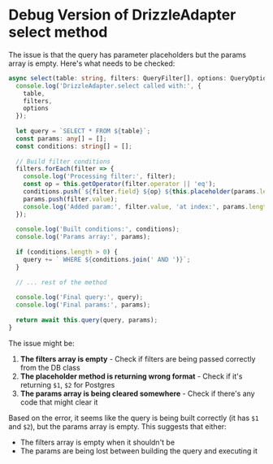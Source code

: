 # Debug Version of DrizzleAdapter select method

The issue is that the query has parameter placeholders but the params array is empty. Here's what needs to be checked:

```typescript
async select(table: string, filters: QueryFilter[], options: QueryOptions): Promise<any[]> {
  console.log('DrizzleAdapter.select called with:', {
    table,
    filters,
    options
  });
  
  let query = `SELECT * FROM ${table}`;
  const params: any[] = [];
  const conditions: string[] = [];
  
  // Build filter conditions
  filters.forEach(filter => {
    console.log('Processing filter:', filter);
    const op = this.getOperator(filter.operator || 'eq');
    conditions.push(`${filter.field} ${op} ${this.placeholder(params.length)}`);
    params.push(filter.value);
    console.log('Added param:', filter.value, 'at index:', params.length - 1);
  });
  
  console.log('Built conditions:', conditions);
  console.log('Params array:', params);
  
  if (conditions.length > 0) {
    query += ` WHERE ${conditions.join(' AND ')}`;
  }
  
  // ... rest of the method
  
  console.log('Final query:', query);
  console.log('Final params:', params);
  
  return await this.query(query, params);
}
```

The issue might be:

1. **The filters array is empty** - Check if filters are being passed correctly from the DB class
2. **The placeholder method is returning wrong format** - Check if it's returning `$1`, `$2` for Postgres
3. **The params array is being cleared somewhere** - Check if there's any code that might clear it

Based on the error, it seems like the query is being built correctly (it has `$1` and `$2`), but the params array is empty. This suggests that either:
- The filters array is empty when it shouldn't be
- The params are being lost between building the query and executing it